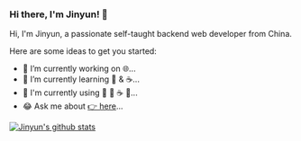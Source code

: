 ### Hi there, I'm Jinyun! 👋

Hi, I'm Jinyun, a passionate self-taught backend web developer from China.

Here are some ideas to get you started:

- 🎉  I’m currently working on 🌐...
- 🚀  I’m currently learning 🐶 & ☕️...
- 🌈  I'm currently using 🐘 🐶 ☕️ 🐍...
- 😂  Ask me about [👉 here](https://blog.nolang.xyz/)...  

[![Jinyun's github stats](https://github-readme-stats.vercel.app/api?username=imajinyun&show_icons=true&theme=radical)](https://github.com/imajinyun) 

<!--
**imajinyun/imajinyun** is a ✨ _special_ ✨ repository because its `README.md` (this file) appears on your GitHub profile.

Here are some ideas to get you started:

- 🔭 I’m currently working on ...
- 🌱 I’m currently learning ...
- 👯 I’m looking to collaborate on ...
- 🤔 I’m looking for help with ...
- 💬 Ask me about ...
- 📫 How to reach me: ...
- 😄 Pronouns: ...
- ⚡ Fun fact: ...
-->
